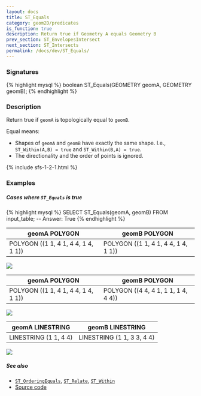 ```yaml
---
layout: docs
title: ST_Equals
category: geom2D/predicates
is_function: true
description: Return true if Geometry A equals Geometry B
prev_section: ST_EnvelopesIntersect
next_section: ST_Intersects
permalink: /docs/dev/ST_Equals/
---
```


### Signatures

{% highlight mysql %}
boolean ST_Equals(GEOMETRY geomA, GEOMETRY geomB);
{% endhighlight %}

### Description

Return true if `geomA` is topologically equal to `geomB`.

Equal means:
  * Shapes of `geomA` and `geomB` have exactly the same shape. I.e., `ST_Within(A,B) = true` and `ST_Within(B,A) = true`.
  * The directionality and the order of points is ignored.

{% include sfs-1-2-1.html %}

### Examples

##### Cases where `ST_Equals` is true
 
{% highlight mysql %}
SELECT ST_Equals(geomA, geomB) FROM input_table;
-- Answer:    True
{% endhighlight %}

| geomA POLYGON                       | geomB POLYGON                       |
|-------------------------------------|-------------------------------------|
| POLYGON ((1 1, 4 1, 4 4, 1 4, 1 1)) | POLYGON ((1 1, 4 1, 4 4, 1 4, 1 1)) |

<img class="displayed" src="../ST_Equals_1.png"/>

| geomA POLYGON                       | geomB POLYGON                       |
|-------------------------------------|-------------------------------------|
| POLYGON ((1 1, 4 1, 4 4, 1 4, 1 1)) | POLYGON ((4 4, 4 1, 1 1, 1 4, 4 4)) |

<img class="displayed" src="../ST_Equals_2.png"/>

| geomA LINESTRING      | geomB LINESTRING           |
|-----------------------|----------------------------|
| LINESTRING (1 1, 4 4) | LINESTRING (1 1, 3 3, 4 4) |

<img class="displayed" src="../ST_Equals_3.png"/>

##### See also

* [`ST_OrderingEquals`](../ST_OrderingEquals),
  [`ST_Relate`](../ST_Relate),
  [`ST_Within`](../ST_Within)
* <a href="https://github.com/irstv/H2GIS/blob/master/h2spatial/src/main/java/org/h2gis/h2spatial/internal/function/spatial/predicates/ST_Equals.java" target="_blank">Source code</a>
